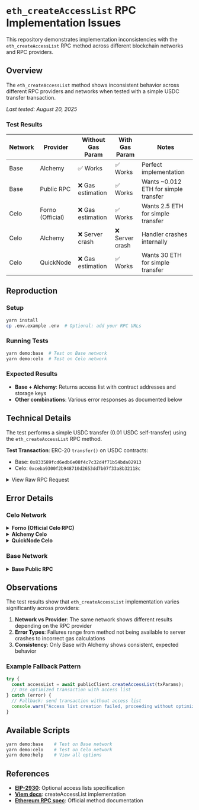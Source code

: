 # `eth_createAccessList` RPC Implementation Issues

This repository demonstrates implementation inconsistencies with the `eth_createAccessList` RPC method across different blockchain networks and RPC providers.

## Overview

The `eth_createAccessList` method shows inconsistent behavior across different RPC providers and networks when tested with a simple USDC transfer transaction.

_Last tested: August 20, 2025_

### Test Results

| Network | Provider         | Without Gas Param | With Gas Param  | Notes                                |
| ------- | ---------------- | ----------------- | --------------- | ------------------------------------ |
| Base    | Alchemy          | ✅ Works          | ✅ Works        | Perfect implementation               |
| Base    | Public RPC       | ❌ Gas estimation | ✅ Works        | Wants ~0.012 ETH for simple transfer |
| Celo    | Forno (Official) | ❌ Gas estimation | ✅ Works        | Wants 2.5 ETH for simple transfer    |
| Celo    | Alchemy          | ❌ Server crash   | ❌ Server crash | Handler crashes internally           |
| Celo    | QuickNode        | ❌ Gas estimation | ✅ Works        | Wants 30 ETH for simple transfer     |

## Reproduction

### Setup

```bash
yarn install
cp .env.example .env  # Optional: add your RPC URLs
```

### Running Tests

```bash
yarn demo:base  # Test on Base network
yarn demo:celo  # Test on Celo network
```

### Expected Results

- **Base + Alchemy**: Returns access list with contract addresses and storage keys
- **Other combinations**: Various error responses as documented below

## Technical Details

The test performs a simple USDC transfer (0.01 USDC self-transfer) using the `eth_createAccessList` RPC method.

**Test Transaction**: ERC-20 `transfer()` on USDC contracts:

- Base: `0x833589fcd6edb6e08f4c7c32d4f71b54bda02913`
- Celo: `0xceba9300f2b948710d2653dd7b07f33a8b32118c`

<details>
<summary>View Raw RPC Request</summary>

```json
{
  "method": "eth_createAccessList",
  "params": [
    {
      "data": "0xa9059cbb000000000000000000000000e30e59040385cfa09e5c61241c20f0673f314c980000000000000000000000000000000000000000000000000000000000002710",
      "from": "0xe30E59040385cfa09e5C61241C20f0673F314C98",
      "to": "0xceba9300f2b948710d2653dd7b07f33a8b32118c",
      "value": "0x0"
    },
    "latest"
  ]
}
```

</details>

## Error Details

### Celo Network

<details>
<summary><strong>Forno (Official Celo RPC)</strong></summary>

```json
{
  "code": -32601,
  "message": "rpc method is not whitelisted"
}
```

</details>

<details>
<summary><strong>Alchemy Celo</strong></summary>

```
CallExecutionError: An internal error was received.
Details: method handler crashed
```

</details>

<details>
<summary><strong>QuickNode Celo</strong></summary>

```
err: insufficient funds for gas * price + value:
address 0xe30E59040385cfa09e5C61241C20f0673F314C98 have 99063787553000000 want 30000600000000000000
```

Gas estimation: ~30 ETH for a simple USDC transfer (account balance: ~0.1 ETH).

</details>

### Base Network

<details>
<summary><strong>Base Public RPC</strong></summary>

Similar gas estimation issues as seen with QuickNode on Celo.

</details>

## Observations

The test results show that `eth_createAccessList` implementation varies significantly across providers:

1. **Network vs Provider**: The same network shows different results depending on the RPC provider
2. **Error Types**: Failures range from method not being available to server crashes to incorrect gas calculations
3. **Consistency**: Only Base with Alchemy shows consistent, expected behavior

### Example Fallback Pattern

```typescript
try {
  const accessList = await publicClient.createAccessList(txParams);
  // Use optimized transaction with access list
} catch (error) {
  // Fallback: send transaction without access list
  console.warn("Access list creation failed, proceeding without optimization");
}
```

## Available Scripts

```bash
yarn demo:base    # Test on Base network
yarn demo:celo    # Test on Celo network
yarn demo:help    # View all options
```

## References

- **[EIP-2930](https://eips.ethereum.org/EIPS/eip-2930)**: Optional access lists specification
- **[Viem docs](https://viem.sh/docs/actions/public/createAccessList.html)**: createAccessList implementation
- **[Ethereum RPC spec](https://ethereum.org/en/developers/docs/apis/json-rpc/#eth_createaccesslist)**: Official method documentation
